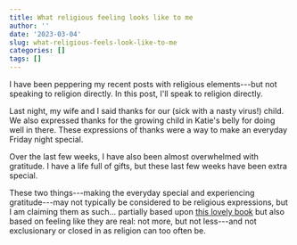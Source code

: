 ```yaml
---
title: What religious feeling looks like to me
author: ''
date: '2023-03-04'
slug: what-religious-feels-look-like-to-me
categories: []
tags: []
---
```


I have been peppering my recent posts with religious elements---but not speaking to religion directly. In this post, I'll speak to religion directly.

Last night, my wife and I said thanks for our (sick with a nasty virus!) child. We also expressed thanks for the growing child in Katie's belly for doing well in there. These expressions of thanks were a way to make an everyday Friday night special.

Over the last few weeks, I have also been almost overwhelmed with gratitude. I have a life full of gifts, but these last few weeks have been extra special.

These two things---making the everyday special and experiencing gratitude---may not typically be considered to be religious expressions, but I am claiming them as such... partially based upon [this lovely book](https://www.goodreads.com/book/show/358136.To_Life) but also based on feeling like they are real: not more, but not less---and not exclusionary or closed in as religion can too often be.